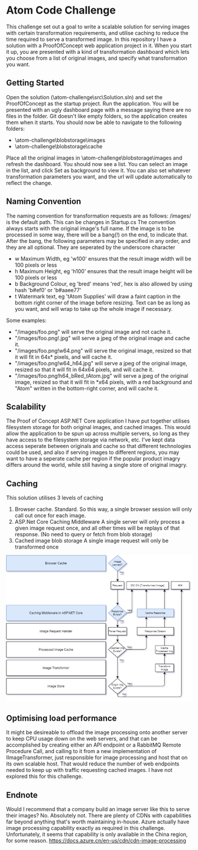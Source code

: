 # Atom Code Challenge

This challenge set out a goal to write a scalable solution for serving images with certain transformation requirements, and utilise caching to reduce the time required to serve a transformed image. In this repository I have a solution with a ProofOfConcept web application project in it. When you start it up, you are presented with a kind of transformation dashboard which lets you choose from a list of original images, and specify what transformation you want.

## Getting Started
Open the solution (\atom-challenge\src\Solution.sln) and set the ProofOfConcept as the startup project. Run the application. You will be presented with an ugly dashboard page with a message saying there are no files in the folder.
Git doesn't like empty folders, so the application creates them when it starts. You should now be able to navigate to the following folders:
   * \atom-challenge\blobstorage\images
   * \atom-challenge\blobstorage\cache

Place all the original images in \atom-challenge\blobstorage\images and refresh the dashboard. You should now see a list.
You can select an image in the list, and click Set as background to view it.
You can also set whatever transformation parameters you want, and the url will update automatically to reflect the change.


## Naming Convention
The naming convention for transformation requests are as follows:
/images/ is the default path. This can be changes in Startup.cs
The convention always starts with the original image's full name.
If the image is to be processed in some way, there will be a bang(!) on the end, to indicate that.
After the bang, the following parameters may be specified in any order, and they are all optional. They are seperated by the underscore character
* w<width>  Maximum Width, eg 'w100' ensures that the result image width will be 100 pixels or less
* h<height> Maximum Height, eg 'h100' ensures that the result image height will be 100 pixels or less
* b<Colour> Background Colour, eg 'bred' means 'red', hex is also allowed by using hash 'b#ef0' or 'b#aaee77'
* t<Text>   Watermark text, eg 'tAtom Supplies' will draw a faint caption in the bottom right corner of the image before resizing. Text can be as long as you want, and will wrap to take up the whole image if necessary.

Some examples:

* "/images/foo.png" will serve the original image and not cache it.
* "/images/foo.png!.jpg" will serve a jpeg of the original image and cache it.
* "/images/foo.png!w64.png" will serve the original image, resized so that it will fit in 64x* pixels, and will cache it.
* "/images/foo.png!w64_h64.jpg" will serve a jpeg of the original image, resized so that it will fit in 64x64 pixels, and will cache it.
* "/images/foo.png!h64_bRed_tAtom.jpg" will serve a jpeg of the original image, resized so that it will fit in *x64 pixels, with a red background and "Atom" written in the bottom-right corner, and will cache it.

## Scalability

The Proof of Concept ASP.NET Core application I have put together utilises filesystem storage for both original images, and cached images. This would allow the application to be spun up across multiple servers, so long as they have access to the filesystem storage via network, etc. I've kept data access seperate between originals and cache so that different technologies could be used, and also if serving images to different regions, you may want to have a seperate cache per region if the popular product imagry differs around the world, while still having a single store of original imagry.


## Caching

This solution utilises 3 levels of caching
1. Browser cache. Standard.
   So this way, a single browser session will only call out once for each image.
3. ASP.Net Core Caching Middleware
   A single server will only process a given image request once, and all other times will be replays of that response. (No need to query or fetch from blob storage)
5. Cached image blob storage
   A single image request will only be transformed once

![Architecture](https://github.com/graemejob/atom-challenge/blob/main/docs/Architecture%20Layers%20and%20Flow.png?raw=true)

## Optimising load performance

It might be desireable to offload the image processing onto another server to keep CPU usage down on the web servers, and that can be accomplished by creating either an API  endpoint or a RabbitMQ Remote Procedure Call, and calling to it from a new implementation of IImageTransformer, just responsible for image processing and host that on its own scalable host. That would reduce the number of web endpoints needed to keep up with traffic requesting cached images. I have not explored this for this challenge.


## Endnote

Would I recommend that a company build an image server like this to serve their images? No. Absolutely not. There are plenty of CDNs with capabilities far beyond anything that's worth maintaining in-house. Azure actually have image processing capability exactly as required in this challenge. Unfortunately, it seems that capability is only available in the China region, for some reason.
https://docs.azure.cn/en-us/cdn/cdn-image-processing


